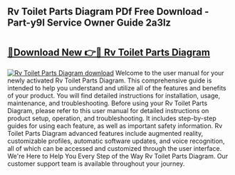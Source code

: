 ## Rv Toilet Parts Diagram PDf Free Download - Part-y9I Service Owner Guide 2a3lz

# <h2><a href="http://dflexz.blite.top/?on=Rv+Toilet+Parts+Diagram">🔗Download New 👉🔴 Rv Toilet Parts Diagram</a></h2>

[![Rv Toilet Parts Diagram download](https://i.imgur.com/lujVjoI.png)](http://dflexz.blite.top/?on=Rv+Toilet+Parts+Diagram)
Welcome to the user manual for your newly activated Rv Toilet Parts Diagram. This comprehensive guide is intended to help you understand and utilize all of the features and benefits of your product. You will find detailed instructions for installation, usage, maintenance, and troubleshooting. Before using your Rv Toilet Parts Diagram, please refer to this user manual for detailed instructions on product setup, operation, and troubleshooting. It includes step-by-step guides for using each feature, as well as important safety information. Rv Toilet Parts Diagram advanced features include augmented reality, customizable profiles, automatic software updates, and voice recognition, all of which can be accessed and customized through the user interface. We're Here to Help You Every Step of the Way Rv Toilet Parts Diagram. Our customer support team is available throughout your journey.
